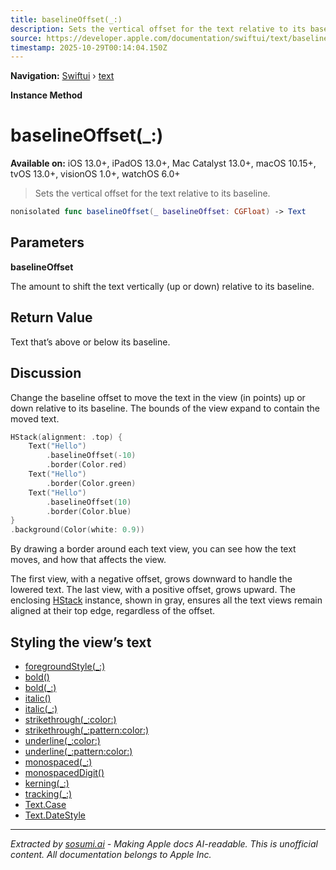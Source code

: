 ```yaml
---
title: baselineOffset(_:)
description: Sets the vertical offset for the text relative to its baseline.
source: https://developer.apple.com/documentation/swiftui/text/baselineoffset(_:)
timestamp: 2025-10-29T00:14:04.150Z
---
```


**Navigation:** [Swiftui](/documentation/swiftui) › [text](/documentation/swiftui/text)

**Instance Method**

# baselineOffset(_:)

**Available on:** iOS 13.0+, iPadOS 13.0+, Mac Catalyst 13.0+, macOS 10.15+, tvOS 13.0+, visionOS 1.0+, watchOS 6.0+

> Sets the vertical offset for the text relative to its baseline.

```swift
nonisolated func baselineOffset(_ baselineOffset: CGFloat) -> Text
```

## Parameters

**baselineOffset**

The amount to shift the text vertically (up or down) relative to its baseline.



## Return Value

Text that’s above or below its baseline.

## Discussion

Change the baseline offset to move the text in the view (in points) up or down relative to its baseline. The bounds of the view expand to contain the moved text.

```swift
HStack(alignment: .top) {
    Text("Hello")
        .baselineOffset(-10)
        .border(Color.red)
    Text("Hello")
        .border(Color.green)
    Text("Hello")
        .baselineOffset(10)
        .border(Color.blue)
}
.background(Color(white: 0.9))
```

By drawing a border around each text view, you can see how the text moves, and how that affects the view.



The first view, with a negative offset, grows downward to handle the lowered text. The last view, with a positive offset, grows upward. The enclosing [HStack](/documentation/swiftui/hstack) instance, shown in gray, ensures all the text views remain aligned at their top edge, regardless of the offset.

## Styling the view’s text

- [foregroundStyle(_:)](/documentation/swiftui/text/foregroundstyle(_:))
- [bold()](/documentation/swiftui/text/bold())
- [bold(_:)](/documentation/swiftui/text/bold(_:))
- [italic()](/documentation/swiftui/text/italic())
- [italic(_:)](/documentation/swiftui/text/italic(_:))
- [strikethrough(_:color:)](/documentation/swiftui/text/strikethrough(_:color:))
- [strikethrough(_:pattern:color:)](/documentation/swiftui/text/strikethrough(_:pattern:color:))
- [underline(_:color:)](/documentation/swiftui/text/underline(_:color:))
- [underline(_:pattern:color:)](/documentation/swiftui/text/underline(_:pattern:color:))
- [monospaced(_:)](/documentation/swiftui/text/monospaced(_:))
- [monospacedDigit()](/documentation/swiftui/text/monospaceddigit())
- [kerning(_:)](/documentation/swiftui/text/kerning(_:))
- [tracking(_:)](/documentation/swiftui/text/tracking(_:))
- [Text.Case](/documentation/swiftui/text/case)
- [Text.DateStyle](/documentation/swiftui/text/datestyle)

---

*Extracted by [sosumi.ai](https://sosumi.ai) - Making Apple docs AI-readable.*
*This is unofficial content. All documentation belongs to Apple Inc.*
